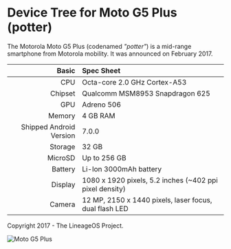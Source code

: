 Device Tree for Moto G5 Plus (potter)
===========================================

The Motorola Moto G5 Plus (codenamed _"potter"_) is a mid-range smartphone from Motorola mobility.
It was announced on February 2017.

Basic   | Spec Sheet
-------:|:-------------------------
CPU     | Octa-core 2.0 GHz Cortex-A53
Chipset | Qualcomm MSM8953 Snapdragon 625
GPU     | Adreno 506
Memory  | 4 GB RAM
Shipped Android Version | 7.0.0
Storage | 32 GB
MicroSD | Up to 256 GB
Battery | Li-Ion 3000mAh battery
Display | 1080 x 1920 pixels, 5.2 inches (~402 ppi pixel density)
Camera  | 12 MP, 2150 x 1440 pixels, laser focus, dual flash LED

Copyright 2017 - The LineageOS Project.

![Moto G5 Plus](https://www.pngkey.com/png/full/175-1756672_moto-g5-plus-motorola-moto-g5-plus-lunar.png "Moto G5 Plus")